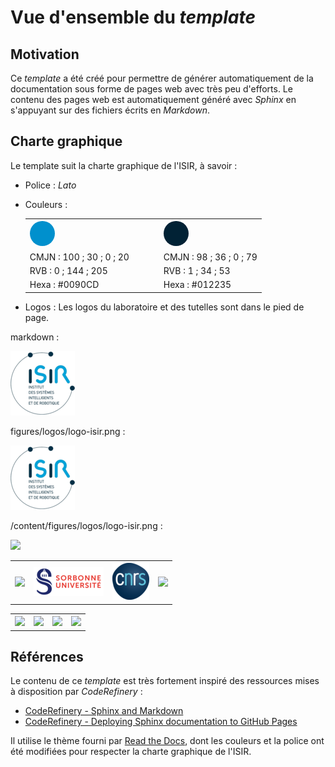 # Vue d'ensemble du *template*

## Motivation

Ce *template* a été créé pour permettre de générer automatiquement de la documentation sous forme de pages web avec très peu d'efforts. Le contenu des pages web est automatiquement généré avec *Sphinx* en s'appuyant sur des fichiers écrits en *Markdown*.

## Charte graphique

Le template suit la charte graphique de l'ISIR, à savoir :

- Police : *Lato*
- Couleurs :

    <table align="center">
        <tr>
            <th>
                <svg height = "40" width = "200" xmlns="http://www.w3.org/2000/svg">
                    <circle cx="20" cy="20" r="20" fill="#0090CD" />
                </svg>
            </th>
            <th>
                <svg height = "40" width = "40" xmlns="http://www.w3.org/2000/svg">
                    <circle cx="20" cy="20" r="20" fill="#012235" />
                </svg>
            </th>
        </tr>
        <tr>
            <td>CMJN : 100 ; 30 ; 0 ; 20</td>
            <td>CMJN : 98 ; 36 ; 0 ; 79</td>
        </tr>
        <tr>
            <td>RVB : 0 ; 144 ; 205</td>
            <td>RVB : 1 ; 34 ; 53</td>
        </tr>
        <tr>
            <td>Hexa : #0090CD</td>
            <td>Hexa : #012235</td>
        </tr>
    </table>

- Logos : Les logos du laboratoire et des tutelles sont dans le pied de page.

markdown :

![logo isir](./figures/logos/logo-isir.png)

figures/logos/logo-isir.png :

<img src="figures/logos/logo-isir.png"/>

/content/figures/logos/logo-isir.png :

<img src="/content/figures/logos/logo-isir.png"/>


<table align="center" style="width: 100%">
    <tr>
        <th>
            <img src="/content/figures/logos/logo-isir.png"/>
        </th>
        <th>
            <img src="figures/logos/logo-su.png"/>
        </th>
        <th>
            <img src="./figures/logos/logo-cnrs.png"/>
        </th>
        <th>
            <img src="/static/../content/figures/logos/logo-inserm.png"/>
        </th>
    </tr>
</table>

<table align="center" style="width: 100%">
    <tr>
        <th>
            <img src="/_static/logos/logo-isir.png"/>
        </th>
        <th>
            <img src="/_static/logos/logo-su.png"/>
        </th>
        <th>
            <img src="/_static/logos/logo-cnrs.png"/>
        </th>
        <th>
            <img src="/_static/logos/logo-inserm.png"/>
        </th>
    </tr>
</table>

##  Références

Le contenu de ce *template* est très fortement inspiré des ressources mises à disposition par *CodeRefinery* :
- [CodeRefinery - Sphinx and Markdown](https://coderefinery.github.io/documentation/sphinx/)
- [CodeRefinery - Deploying Sphinx documentation to GitHub Pages](https://coderefinery.github.io/documentation/gh_workflow/)

Il utilise le thème fourni par [Read the Docs](https://about.readthedocs.com/?ref=readthedocs.org), dont les couleurs et la police ont été modifiées pour respecter la charte graphique de l'ISIR.